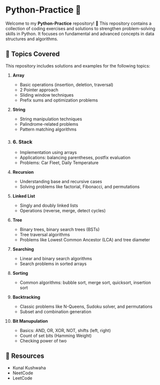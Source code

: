 # Python-Practice 🐍

Welcome to my **Python-Practice** repository! 🎉 This repository contains a collection of coding exercises and solutions to strengthen problem-solving skills in Python. It focuses on fundamental and advanced concepts in data structures and algorithms.

## 📂 Topics Covered

This repository includes solutions and examples for the following topics:

1. **Array**  
   - Basic operations (insertion, deletion, traversal)
   - 2 Pointer approach
   - Sliding window techniques  
   - Prefix sums and optimization problems  

2. **String**  
   - String manipulation techniques  
   - Palindrome-related problems  
   - Pattern matching algorithms
  
4. ### 6. **Stack**  
   - Implementation using arrays  
   - Applications: balancing parentheses, postfix evaluation  
   - Problems: Car Fleet, Daily Temperature

3. **Recursion**  
   - Understanding base and recursive cases  
   - Solving problems like factorial, Fibonacci, and permutations  

4. **Linked List**  
   - Singly and doubly linked lists  
   - Operations (reverse, merge, detect cycles)  

5. **Tree**  
   - Binary trees, binary search trees (BSTs) 
   - Tree traversal algorithms
   - Problems like Lowest Common Ancestor (LCA) and tree diameter  

6. **Searching**  
   - Linear and binary search algorithms  
   - Search problems in sorted arrays  

7. **Sorting**  
   - Common algorithms: bubble sort, merge sort, quicksort, insertion sort

8. **Backtracking**  
   - Classic problems like N-Queens, Sudoku solver, and permutations  
   - Subset and combination generation

9. **Bit Manupulation**
   - Basics: AND, OR, XOR, NOT, shifts (left, right)
   - Count of set bits (Hamming Weight)
   - Checking power of two
  
 ## 📖 Resources
   - Kunal Kushwaha
   - NeetCode
   - LeetCode
